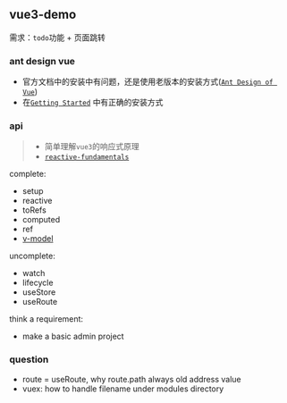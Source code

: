 ## vue3-demo

需求：`todo`功能 + 页面跳转

### ant design vue

* 官方文档中的安装中有问题，还是使用老版本的安装方式([`Ant Design of Vue`](https://2x.antdv.com/docs/vue/introduce/#Installation))
* 在[`Getting Started`](https://2x.antdv.com/docs/vue/getting-started/#3.-Use-antd's-Components) 中有正确的安装方式

### api

> * 简单理解`vue3`的响应式原理
> * [`reactive-fundamentals`](https://v3.vuejs.org/guide/reactivity-fundamentals.html)

complete:

* setup
* reactive
* toRefs
* computed
* ref
* [v-model](https://v3.vuejs.org/guide/migration/v-model.html#_3-x-syntax)

uncomplete:

* watch
* lifecycle
* useStore
* useRoute

think a requirement:

* make a basic admin project

### question

* route = useRoute, why route.path always old address value 
* vuex: how to handle filename under modules directory
